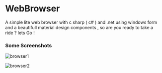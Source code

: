 # WebBrowser
A simple lite web browser with c sharp ( c# ) and .net using windows form and a beautifull material design components , so are you ready to take a ride ? lets Go !


### Some Screenshots
![browser1](https://cloud.githubusercontent.com/assets/24621701/21550506/c6e554da-cdfa-11e6-8759-11965482fda1.png)

![browser2](https://cloud.githubusercontent.com/assets/24621701/21550505/c6c64630-cdfa-11e6-8d51-e14cbdb38562.png)
